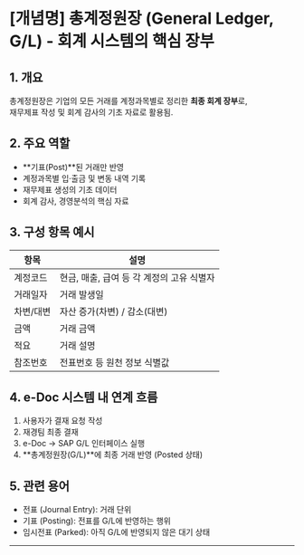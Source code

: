 # [개념명] 총계정원장 (General Ledger, G/L) - 회계 시스템의 핵심 장부

## 1. 개요
총계정원장은 기업의 모든 거래를 계정과목별로 정리한 **최종 회계 장부**로,  
재무제표 작성 및 회계 감사의 기초 자료로 활용됨.

## 2. 주요 역할
- **기표(Post)**된 거래만 반영
- 계정과목별 입·출금 및 변동 내역 기록
- 재무제표 생성의 기초 데이터
- 회계 감사, 경영분석의 핵심 자료

## 3. 구성 항목 예시
| 항목 | 설명 |
|------|------|
| 계정코드 | 현금, 매출, 급여 등 각 계정의 고유 식별자 |
| 거래일자 | 거래 발생일 |
| 차변/대변 | 자산 증가(차변) / 감소(대변) |
| 금액 | 거래 금액 |
| 적요 | 거래 설명 |
| 참조번호 | 전표번호 등 원천 정보 식별값 |

## 4. e-Doc 시스템 내 연계 흐름
1. 사용자가 결재 요청 작성
2. 재경팀 최종 결재
3. e-Doc → SAP G/L 인터페이스 실행
4. **총계정원장(G/L)**에 최종 거래 반영 (Posted 상태)

## 5. 관련 용어
- 전표 (Journal Entry): 거래 단위
- 기표 (Posting): 전표를 G/L에 반영하는 행위
- 임시전표 (Parked): 아직 G/L에 반영되지 않은 대기 상태

---
